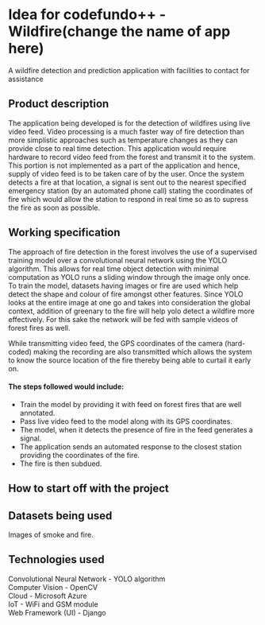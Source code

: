 # Idea for codefundo++ - Wildfire(change the name of app here)
A wildfire detection and prediction application with facilities to contact for assistance

## Product description
The application being developed is for the detection of wildfires using live video feed. Video processing is a much faster way of fire detection than more simplistic approaches such as temperature changes as they can provide close to real time detection. This application would require hardware to record video feed from the forest and transmit it to the system. This portion is not implemented as a part of the application and hence, supply of video feed is to be taken care of by the user. Once the system detects a fire at that location, a signal is sent out to the nearest specified emergency station (by an automated phone call) stating the coordinates of fire which would allow the station to respond in real time so as to supress the fire as soon as possible.

## Working specification
The approach of fire detection in the forest involves the use of a supervised training model over a convolutional neural network using the YOLO algorithm. This allows for real time object detection with minimal computation as YOLO runs a sliding window through the image only once. To train the model, datasets having images or fire are used which help detect the shape and colour of fire amongst other features. Since YOLO looks at the entire image at one go and takes into consideration the global context, addition of greenary to the fire will help yolo detect a wildfire more effectively. For this sake the network will be fed with sample videos of forest fires as well.
  
While transmitting video feed, the GPS coordinates of the camera (hard-coded) making the recording are also transmitted which allows the system to know the source location of the fire thereby being able to curtail it early on.
#### The steps followed would include:
* Train the model by providing it with feed on forest fires that are well annotated.
* Pass live video feed to the model along with its GPS coordinates.
* The model, when it detects the presence of fire in the feed generates a signal.
* The application sends an automated response to the closest station providing the coordinates of the fire.
* The fire is then subdued.
  

## How to start off with the project
## Datasets being used
Images of smoke and fire.  

## Technologies used
Convolutional Neural Network - YOLO algorithm  
Computer Vision - OpenCV  
Cloud - Microsoft Azure  
IoT - WiFi and GSM module  
Web Framework (UI) - Django  



